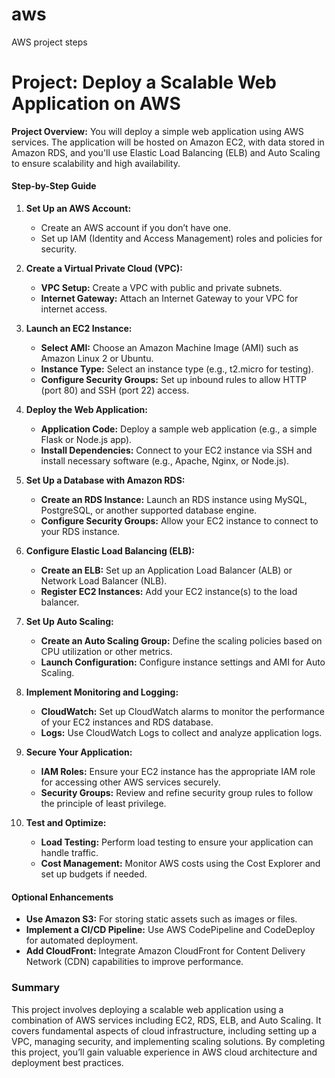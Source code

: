 # aws
AWS project steps

# Project: Deploy a Scalable Web Application on AWS

**Project Overview:**
You will deploy a simple web application using AWS services. The application will be hosted on Amazon EC2, with data stored in Amazon RDS, and you'll use Elastic Load Balancing (ELB) and Auto Scaling to ensure scalability and high availability.

#### Step-by-Step Guide

1. **Set Up an AWS Account:**
   - Create an AWS account if you don’t have one.
   - Set up IAM (Identity and Access Management) roles and policies for security.

2. **Create a Virtual Private Cloud (VPC):**
   - **VPC Setup:** Create a VPC with public and private subnets.
   - **Internet Gateway:** Attach an Internet Gateway to your VPC for internet access.

3. **Launch an EC2 Instance:**
   - **Select AMI:** Choose an Amazon Machine Image (AMI) such as Amazon Linux 2 or Ubuntu.
   - **Instance Type:** Select an instance type (e.g., t2.micro for testing).
   - **Configure Security Groups:** Set up inbound rules to allow HTTP (port 80) and SSH (port 22) access.

4. **Deploy the Web Application:**
   - **Application Code:** Deploy a sample web application (e.g., a simple Flask or Node.js app).
   - **Install Dependencies:** Connect to your EC2 instance via SSH and install necessary software (e.g., Apache, Nginx, or Node.js).

5. **Set Up a Database with Amazon RDS:**
   - **Create an RDS Instance:** Launch an RDS instance using MySQL, PostgreSQL, or another supported database engine.
   - **Configure Security Groups:** Allow your EC2 instance to connect to your RDS instance.

6. **Configure Elastic Load Balancing (ELB):**
   - **Create an ELB:** Set up an Application Load Balancer (ALB) or Network Load Balancer (NLB).
   - **Register EC2 Instances:** Add your EC2 instance(s) to the load balancer.

7. **Set Up Auto Scaling:**
   - **Create an Auto Scaling Group:** Define the scaling policies based on CPU utilization or other metrics.
   - **Launch Configuration:** Configure instance settings and AMI for Auto Scaling.

8. **Implement Monitoring and Logging:**
   - **CloudWatch:** Set up CloudWatch alarms to monitor the performance of your EC2 instances and RDS database.
   - **Logs:** Use CloudWatch Logs to collect and analyze application logs.

9. **Secure Your Application:**
   - **IAM Roles:** Ensure your EC2 instance has the appropriate IAM role for accessing other AWS services securely.
   - **Security Groups:** Review and refine security group rules to follow the principle of least privilege.

10. **Test and Optimize:**
    - **Load Testing:** Perform load testing to ensure your application can handle traffic.
    - **Cost Management:** Monitor AWS costs using the Cost Explorer and set up budgets if needed.

#### Optional Enhancements

- **Use Amazon S3:** For storing static assets such as images or files.
- **Implement a CI/CD Pipeline:** Use AWS CodePipeline and CodeDeploy for automated deployment.
- **Add CloudFront:** Integrate Amazon CloudFront for Content Delivery Network (CDN) capabilities to improve performance.

### Summary

This project involves deploying a scalable web application using a combination of AWS services including EC2, RDS, ELB, and Auto Scaling. It covers fundamental aspects of cloud infrastructure, including setting up a VPC, managing security, and implementing scaling solutions. By completing this project, you’ll gain valuable experience in AWS cloud architecture and deployment best practices.
